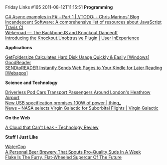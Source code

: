 Friday Links #165
2011-08-12T11:15:51
**Programming**

[C# Async examples in F# – Part 1 | //TODO: - Chris Marinos' Blog](http://chrismarinos.com/c-async-examples-in-f-part-1/)   
[Incandescent Software: A comprehensive list of resources about JavaScript](http://blog.incandescentsoftware.com/post/6714922960/a-comprehensive-list-of-resources-about-javascript)   
[Travis CI](http://labnotes.org/2011/08/10/travis-ci/)   
[Wekeroad — The BackboneJS and Knockout Danceoff](http://wekeroad.com/post/8704830356/the-backbonejs-and-knockout-danceoff)   
[Introducing the Knockout.Unobtrusive Plugin | User InExperience](http://userinexperience.com/?p=689)

**Applications**

[GetFoldersize Calculates Hard Disk Usage Quickly & Easily [Windows]](http://www.makeuseof.com/tag/getfoldersize-calculates-hard-disk-usage-quickly-easily-windows/)   
[GoodReader](http://www.kk.org/cooltools/archives/005788.php)   
[SENDtoREADER Instantly Sends Web Pages to Your Kindle for Later Reading [Webapps]](http://lifehacker.com/5828935/sendtoreader-instantly-sends-web-pages-to-your-kindle-for-later-reading)

**Science and Technology**

[Driverless Pod Cars Transport Passengers Around London's Heathrow Airport](http://www.popsci.com/technology/article/2011-08/driverless-pod-cars-transport-passengers-around-londons-heathrow-airport)   
[New USB specification promises 100W of power | thinq_](http://www.thinq.co.uk/2011/8/10/new-usb-specification-promises-100w-power/)   
[News – NASA selects Virgin Galactic for Suborbital Flights | Virgin Galactic](http://www.virgingalactic.com/news/item/nasa-selects-virgin-galactic-for-suborbital-flights/)

**On the Web**

[A Cloud that Can't Leak - Technology Review](http://www.technologyreview.com/computing/38239/)

**Stuff I Just Like**

[WaterCop](http://www.kk.org/cooltools/archives/005795.php)   
[A Personal Beer Brewery That Spouts Pro-Quality Suds In A Week](http://www.popsci.com/gadgets/article/2011-06/personal-beer-brewery-spouts-pro-quality-suds-week)   
[Flake Is The Furry, Flat-Wheeled Supercar Of The Future](http://www.wired.com/autopia/2011/08/flake-is-the-furry-flat-wheeled-supercar-of-the-future/)
